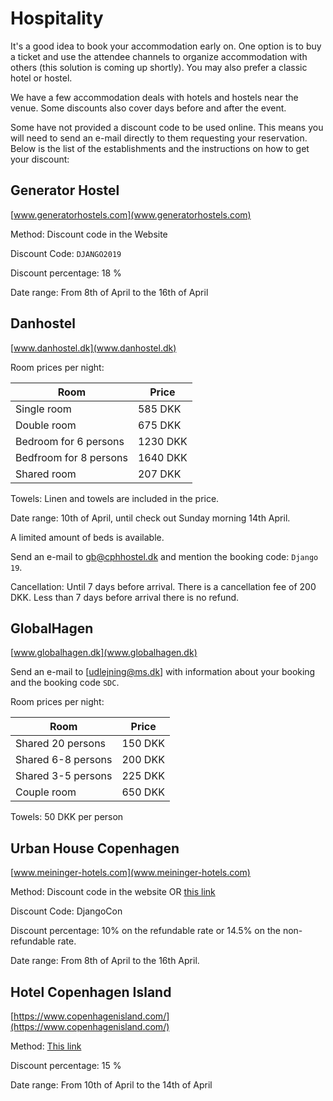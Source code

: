 # Hospitality

It's a good idea to book your accommodation early on. One option is to buy a ticket and use the attendee channels to organize accommodation with others (this solution is coming up shortly). You may also prefer a classic hotel or hostel.

We have a few accommodation deals with hotels and hostels near the venue. Some discounts also cover days before and after the event.

Some have not provided a discount code to be used online. This means you will need to send an e-mail directly to them requesting your reservation. Below is the list of the establishments and the instructions on how to get your discount:

## Generator Hostel

[www.generatorhostels.com](www.generatorhostels.com)

Method: Discount code in the Website

Discount Code: `DJANGO2019`

Discount percentage: 18 %

Date range: From 8th of April to the 16th of April

## Danhostel

[www.danhostel.dk](www.danhostel.dk)

Room prices per night:

| Room | Price |
| ---- | ----- |
| Single room | 585 DKK |
| Double room | 675 DKK |
| Bedroom for 6 persons | 1230 DKK |
| Bedfroom for 8 persons | 1640 DKK |
| Shared room | 207 DKK |

Towels: Linen and towels are included in the price.

Date range: 10th of April, until check out Sunday morning 14th April. 

A limited amount of beds is available.

Send an e-mail to gb@cphhostel.dk and mention the booking code: `Django 19`.

Cancellation: Until 7 days before arrival. There is a cancellation fee of 200 DKK. Less than 7 days before arrival there is no refund.

## GlobalHagen

[www.globalhagen.dk](www.globalhagen.dk)

Send an e-mail to [udlejning@ms.dk] with information about your booking and the booking code `SDC`.

Room prices per night:

| Room | Price |
| ------- | ----- |
| Shared 20 persons | 150 DKK |
| Shared 6-8 persons | 200 DKK |
| Shared 3-5 persons | 225 DKK |
| Couple room | 650 DKK |

Towels: 50 DKK per person

## Urban House Copenhagen

[www.meininger-hotels.com](www.meininger-hotels.com)

Method: Discount code in the website OR [this link](https://www.meininger-hotels.com/en/mews/?mewsEnterpriseId=cc6510a2-e304-414c-9ac2-6453badc9fb0&language=en-EN&mewsStart=2019-04-10&mewsEnd=2019-04-14&mewsVoucherCode=DjangoCon&utm_source=djangocon&utm_medium=referral&utm_content=bookinglink) 

Discount Code: DjangoCon

Discount percentage: 10% on the refundable rate or 14.5% on the non-refundable rate.

Date range: From 8th of April to the 16th April.

## Hotel Copenhagen Island

[https://www.copenhagenisland.com/](https://www.copenhagenisland.com/)

Method: [This link](https://www.copenhagenisland.com/arpbe/web/en/login/73297099)

Discount percentage: 15 %

Date range: From 10th of April to the 14th of April
